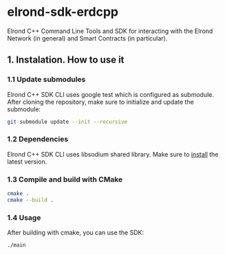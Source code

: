 # elrond-sdk-erdcpp
Elrond C++ Command Line Tools and SDK for interacting with the Elrond Network (in general) and Smart Contracts (in particular).

## 1. Instalation. How to use it

### 1.1 Update submodules
Elrond C++ SDK CLI uses google test which is configured as submodule. After cloning the repository, make sure to initialize and update the submodule:
```bash
git submodule update --init --recursive
```

### 1.2 Dependencies
Elrond C++ SDK CLI uses libsodium shared library. Make sure to [install]((https://doc.libsodium.org/installation)) the latest version.

### 1.3 Compile and build with CMake
```bash
cmake .
cmake --build .
```

### 1.4 Usage
After building with cmake, you can use the SDK:
```bash
./main
```

